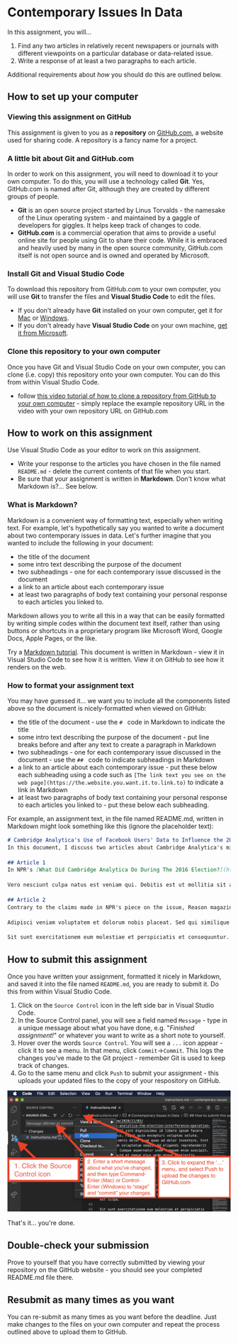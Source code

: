 # Contemporary Issues In Data

In this assignment, you will...
1. Find any two articles in relatively recent newspapers or journals with different viewpoints on a particular database or data-related issue.
1. Write a response of at least a two paragraphs to each article.

Additional requirements about *how* you should do this are outlined below.

## How to set up your computer 
### Viewing this assignment on GitHub
This assignment is given to you as a **repository** on [GitHub.com](htts://github.com), a website used for sharing code.  A repository is a fancy name for a project.

### A little bit about Git and GitHub.com
In order to work on this assignment, you will need to download it to your own computer.  To do this, you will use a technology called **Git**.  Yes, GitHub.com is named after Git, although they are created by different groups of people. 
- **Git** is an open source project started by Linus Torvalds - the namesake of the Linux operating system - and maintained by a gaggle of developers for giggles.  It helps keep track of changes to code.
- **GitHub.com** is a commercial operation that aims to provide a useful online site for people using Git to share their code.  While it is embraced and heavily used by many in the open source community, GitHub.com itself is not open source and is owned and operated by Microsoft.
### Install Git and Visual Studio Code
To download this repository from GitHub.com to your own computer, you will use **Git** to transfer the files and **Visual Studio Code** to edit the files.
- If you don't already have **Git** installed on your own computer, get it for [Mac](https://git-scm.com/downloads) or [Windows](https://gitforwindows.org/).
- If you don't already have **Visual Studio Code** on your own machine, [get it from Microsoft](https://code.visualstudio.com/).

### Clone this repository to your own computer
Once you have Git and Visual Studio Code on your own computer, you can clone (i.e. copy) this repository onto your own computer.  You can do this from within Visual Studio Code.
- follow [this video tutorial of how to clone a repository from GitHub to your own computer](https://www.youtube.com/watch?v=axcny0o1NYo) - simply replace the example repository URL in the video with your own repository URL on GitHub.com

## How to work on this assignment
Use Visual Studio Code as your editor to work on this assignment.
- Write your response to the articles you have chosen in the file named `README.md` - delete the current contents of that file when you start.
- Be sure that your assignment is written in **Markdown**.  Don't know what Markdown is?... See below.

### What is Markdown?
Markdown is a convenient way of formatting text, especially when writing text.  For example, let's hypothetically say you wanted to write a document about two contemporary issues in data.  Let's further imagine that you wanted to include the following in your document:
- the title of the document
- some intro text describing the purpose of the document
- two subheadings - one for each contemporary issue discussed in the document
- a link to an article about each contemporary issue
- at least two paragraphs of body text containing your personal response to each articles you linked to.

Markdown allows you to write all this in a way that can be easily formatted by writing simple codes within the document text itself, rather than using buttons or shortcuts in a proprietary program like Microsoft Word, Google Docs, Apple Pages, or the like.

Try a [Markdown tutorial](https://www.markdowntutorial.com/).  This document is written in Markdown - view it in Visual Studio Code to see how it is written.  View it on GitHub to see how it renders on the web.

### How to format your assignment text
You may have guessed it... we want you to include all the components listed above so the document is nicely-formatted when viewed on GitHub:
- the title of the document - use the `# ` code in Markdown to indicate the title
- some intro text describing the purpose of the document - put line breaks before and after any text to create a paragraph in Markdown
- two subheadings - one for each contemporary issue discussed in the document - use the `## ` code to indicate subheadings in Markdown
- a link to an article about each contemporary issue - put these below each subheading using a code such as `[The link text you see on the web page](https://the.website.you.want.it.to.link.to)` to indicate a link in Markdown
- at least two paragraphs of body text containing your personal response to each articles you linked to - put these below each subheading.

For example, an assignment text, in the file named README.md, written in Markdown might look something like this (ignore the placeholder text):
```markdown
# Cambridge Analytica's Use of Facebook Users' Data to Influence the 2016 Presidential Election
In this document, I discuss two articles about Cambridge Analytica's mining of Facebook data and the claims made by some that it altered the course of the 2016 US Presidential Election.  I present and discuss two opposing views on this important matter.

## Article 1
In NPR's [What Did Cambridge Analytica Do During The 2016 Election?](https://www.npr.org/2018/03/20/595338116/what-did-cambridge-analytica-do-during-the-2016-election), est et vitae rem excepturi voluptatem reprehenderit. At deserunt necessitatibus natus minus dignissimos qui adipisci. Sapiente incidunt vero deserunt sunt nam. Reiciendis laborum. Ea ab omnis porro nihil. Corrupti similique dignissimos dignissimos soluta dolor. Facere vel repudiandae qui non velit.

Vero nesciunt culpa natus est veniam qui. Debitis est ut mollitia sit assumenda vel atque voluptas. Officiis fugit veniam enim. A quisquam omnis commodi nemo officiis aspernatur recusandae. Rerum aut placeat nesciunt placeat deleniti. Fugiat cumque dolores sequi et iste deleniti perferendis. Vitae et maxime aperiam est molestias id. Eligendi et sint quibusdam et excepturi. Totam facilis eius est.

## Article 2
Contrary to the claims made in NPR's piece on the issue, Reason magazine's [Cambridge Analytica, the Election Interference Operation That Wasn't](https://reason.com/2020/11/03/cambridge-analytica-the-election-interference-operation-that-wasnt/) sint dignissimos id libero ipsum facere sit ducimus. Fugit quia excepturi voluptas soluta. Nobis ut omnis dolor quod quae ad dolor inventore. Sint tenetur ab voluptatum sequi. Ad eligendi reprehenderit ut optio. Cumque aspernatur unde numquam enim suscipit. Quod aliquid et eaque eius unde atque distinctio consequatur. Laudantium consequatur voluptatibus quidem velit sint quaerat. Rem magni vel ut soluta voluptatum commodi iusto aliquid.

Adipisci veniam voluptatem et dolorum nobis placeat. Sed qui similique corrupti aut. Veniam eum modi ipsam non dolor aliquam. Ut mollitia animi labore velit fuga soluta est quibusdam. Facere et assumenda quod nesciunt est culpa.

Sit sunt exercitationem eum molestiae et perspiciatis et consequuntur. Aut aut maxime expedita in enim. Voluptatem quos sunt qui. Sed cupiditate et sit vero eum aspernatur ipsa porro.
```

## How to submit this assignment
Once you have written your assignment, formatted it nicely in Markdown, and saved it into the file named `README.md`, you are ready to submit it.  Do this from within Visual Studio Code.
1. Click on the `Source Control` icon in the left side bar in Visual Studio Code.
1. In the Source Control panel, you will see a field named `Message` - type in a unique message about what you have done, e.g. "*Finished assignment!*" or whatever you want to write as a short note to yourself.
1. Hover over the words `Source Control`. You will see a `...` icon appear - click it to see a menu.  In that menu, click `Commit`->`Commit`.  This logs the changes you've made to the Git project - remember Git is used to keep track of changes.
1. Go to the same menu and click `Push` to submit your assignment - this uploads your updated files to the copy of your respository on GitHub.

![Push changes to GitHub](./images/how_to_push_changes_to_github_from_vscode.png)

That's it... you're done.

## Double-check your submission
Prove to yourself that you have correctly submitted by viewing your repository on the GitHub website - you should see your completed README.md file there.

## Resubmit as many times as you want
You can re-submit as many times as you want before the deadline.  Just make changes to the files on your own computer and repeat the process outlined above to upload them to GitHub.
